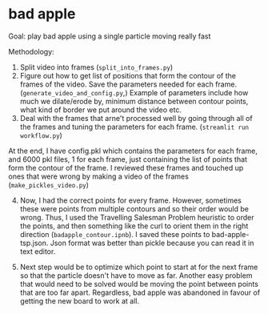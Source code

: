 # bad apple

Goal: play bad apple using a single particle moving really fast

Methodology:

1. Split video into frames (`split_into_frames.py`)
2. Figure out how to get list of positions that form the contour of the frames of the video. Save the parameters needed for each frame. (`generate_video_and_config.py`,)
Example of parameters include how much we dilate/erode by, minimum distance between contour points, what kind of border we put around the video etc.
3. Deal with the frames that arne't processed well by going through all of the frames and tuning the parameters for each frame. (`streamlit run workflow.py`)

At the end, I have config.pkl which contains the parameters for each frame, and 6000 pkl files, 1 for each frame, just containing the list of points that form the contour of the frame. I reviewed these frames and touched up ones that were wrong by making a video of the frames (`make_pickles_video.py`)

4. Now, I had the correct points for every frame. However, sometimes these were points from multiple contours and so their order would be wrong. Thus, I used the Travelling Salesman Problem heuristic to order the points, and then something like the curl to orient them in the right direction (`badapple_contour.ipnb`).
I saved these points to bad-apple-tsp.json. Json format was better than pickle because you can read it in text editor.

5. Next step would be to optimize which point to start at for the next frame so that the particle doesn't have to move as far. Another easy problem that would need to be solved would be moving the point between points that are too far apart. Regardless, bad apple was abandoned in favour of getting the new board to work at all.

